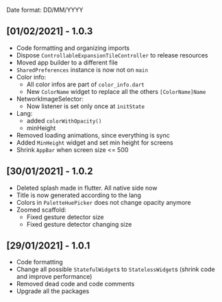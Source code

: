 Date format: DD/MM/YYYY

## [01/02/2021] - 1.0.3

- Code formatting and organizing imports
- Dispose `ControllableExpansionTileController` to release resources
- Moved app builder to a different file
- `SharedPreferences` instance is now not on `main`
- Color info:
    - All color infos are part of `color_info.dart`
    - New `ColorName` widget to replace all the others `[ColorName]Name`
- NetworkImageSelector:
    - Now listener is set only once at `initState`
- Lang: 
    - added `colorWithOpacity()`
    - minHeight
- Removed loading animations, since everything is sync
- Added `MinHeight` widget and set min height for screens
- Shrink `AppBar` when screen size <= 500

## [30/01/2021] - 1.0.2

- Deleted splash made in flutter. All native side now
- Title is now generated according to the lang
- Colors in `PaletteHuePicker` does not change opacity anymore
- Zoomed scaffold:
    - Fixed gesture detector size
    - Fixed gesture detector changing size

## [29/01/2021] - 1.0.1

- Code formatting
- Change all possible `StatefulWidget`s to `StatelessWidget`s (shrink code and improve performance)
- Removed dead code and code comments
- Upgrade all the packages
